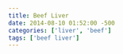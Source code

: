 ```yaml
---
title: Beef Liver
date: 2014-08-10 01:52:00 -500
categories: ['liver', 'beef']
tags: ['beef liver']
---
```



